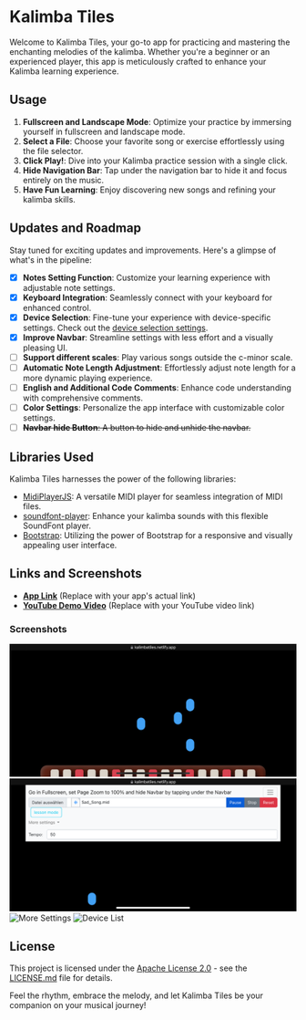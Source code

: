 # Kalimba Tiles

Welcome to Kalimba Tiles, your go-to app for practicing and mastering the enchanting melodies of the kalimba. Whether you're a beginner or an experienced player, this app is meticulously crafted to enhance your Kalimba learning experience.

## Usage

1. **Fullscreen and Landscape Mode**: Optimize your practice by immersing yourself in fullscreen and landscape mode.
2. **Select a File**: Choose your favorite song or exercise effortlessly using the file selector.
3. **Click Play!**: Dive into your Kalimba practice session with a single click.
4. **Hide Navigation Bar**: Tap under the navigation bar to hide it and focus entirely on the music.
5. **Have Fun Learning**: Enjoy discovering new songs and refining your kalimba skills.

## Updates and Roadmap

Stay tuned for exciting updates and improvements. Here's a glimpse of what's in the pipeline:

- [x]  **Notes Setting Function**: Customize your learning experience with adjustable note settings.
- [x]  **Keyboard Integration**: Seamlessly connect with your keyboard for enhanced control.
- [x]  **Device Selection**: Fine-tune your experience with device-specific settings. Check out the [device selection settings](https://yesviz.com/viewport/).
- [x]  **Improve Navbar**: Streamline settings with less effort and a visually pleasing UI.
- [ ]  **Support different scales**: Play various songs outside the c-minor scale.
- [ ]  **Automatic Note Length Adjustment**: Effortlessly adjust note length for a more dynamic playing experience.
- [ ]  **English and Additional Code Comments**: Enhance code understanding with comprehensive comments.
- [ ]  **Color Settings**: Personalize the app interface with customizable color settings.
- [ ]  ~~**Navbar hide Button**: A button to hide and unhide the navbar.~~

## Libraries Used

Kalimba Tiles harnesses the power of the following libraries:

- [MidiPlayerJS](https://github.com/grimmdude/MidiPlayerJS): A versatile MIDI player for seamless integration of MIDI files.
- [soundfont-player](https://github.com/danigb/soundfont-player): Enhance your kalimba sounds with this flexible SoundFont player.
- [Bootstrap](https://getbootstrap.com/): Utilizing the power of Bootstrap for a responsive and visually appealing user interface.

## Links and Screenshots

- [**App Link**](https://chat.openai.com/c/03ac7294-106a-426e-b6d4-2ebc236b7914#) (Replace with your app's actual link)
- [**YouTube Demo Video**](https://chat.openai.com/c/03ac7294-106a-426e-b6d4-2ebc236b7914#) (Replace with your YouTube video link)

### Screenshots

![Play](screenshots/play.png) 
![Settings](screenshots/settings.png) 
![More Settings](more_settings.png) 
![Device List](device_list.png)

## License

This project is licensed under the [Apache License 2.0](LICENSE) - see the [LICENSE.md](LICENSE) file for details.

Feel the rhythm, embrace the melody, and let Kalimba Tiles be your companion on your musical journey!
